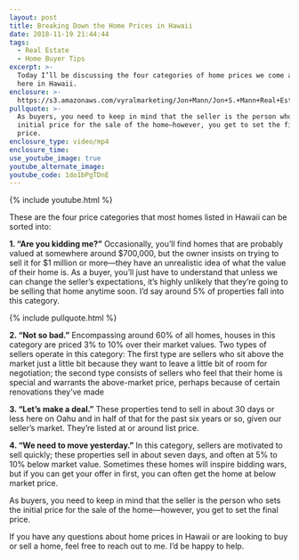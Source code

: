 ```yaml
---
layout: post
title: Breaking Down the Home Prices in Hawaii
date: 2018-11-19 21:44:44
tags:
  - Real Estate
  - Home Buyer Tips
excerpt: >-
  Today I’ll be discussing the four categories of home prices we come across
  here in Hawaii.
enclosure: >-
  https://s3.amazonaws.com/vyralmarketing/Jon+Mann/Jon+S.+Mann+Real+Estate-+Breaking+Down+the+Home+Prices+in+Hawaii.mp4
pullquote: >-
  As buyers, you need to keep in mind that the seller is the person who sets the
  initial price for the sale of the home—however, you get to set the final
  price.
enclosure_type: video/mp4
enclosure_time:
use_youtube_image: true
youtube_alternate_image:
youtube_code: 1do1bPgTDnE
---
```


{% include youtube.html %}

These are the four price categories that most homes listed in Hawaii can be sorted into:

**1. “Are you kidding me?”** Occasionally, you’ll find homes that are probably valued at somewhere around $700,000, but the owner insists on trying to sell it for $1 million or more—they have an unrealistic idea of what the value of their home is. As a buyer, you’ll just have to understand that unless we can change the seller’s expectations, it’s highly unlikely that they’re going to be selling that home anytime soon. I’d say around 5% of properties fall into this category.

{% include pullquote.html %}

**2. “Not so bad.”** Encompassing around 60% of all homes, houses in this category are priced 3% to 10% over their market values. Two types of sellers operate in this category: The first type are sellers who sit above the market just a little bit because they want to leave a little bit of room for negotiation; the second type consists of sellers who feel that their home is special and warrants the above-market price, perhaps because of certain renovations they’ve made

**3. “Let’s make a deal.”** These properties tend to sell in about 30 days or less here on Oahu and in half of that for the past six years or so, given our seller’s market. They’re listed at or around list price.

**4. “We need to move yesterday.”** In this category, sellers are motivated to sell quickly; these properties sell in about seven days, and often at 5% to 10% below market value. Sometimes these homes will inspire bidding wars, but if you can get your offer in first, you can often get the home at below market price.

As buyers, you need to keep in mind that the seller is the person who sets the initial price for the sale of the home—however, you get to set the final price.

If you have any questions about home prices in Hawaii or are looking to buy or sell a home, feel free to reach out to me. I’d be happy to help.